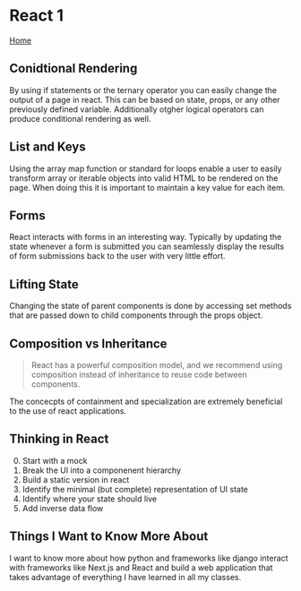 # React 1

[Home](../index.md)

## Conidtional Rendering

By using if statements or the ternary operator you can easily change the output of a page in react. This can be based on state, props, or any other previously defined variable. Additionally otgher logical operators can produce conditional rendering as well.

## List and Keys

Using the array map function or standard for loops enable a user to easily transform array or iterable objects into valid HTML to be rendered on the page. When doing this it is important to maintain a key value for each item.

## Forms

React interacts with forms in an interesting way. Typically by updating the state whenever a form is submitted you can seamlessly display the results of form submissions back to the user with very little effort.

## Lifting State

Changing the state of parent components is done by accessing set methods that are passed down to child components through the props object.

## Composition vs Inheritance

> React has a powerful composition model, and we recommend using composition instead of inheritance to reuse code between components.

The concecpts of containment and specialization are extremely beneficial to the use of react applications.

## Thinking in React

0. Start with a mock
1. Break the UI into a componenent hierarchy
2. Build a static version in react
3. Identify the minimal (but complete) representation of UI state
4. Identify where your state should live
5. Add inverse data flow

## Things I Want to Know More About

I want to know more about how python and frameworks like django interact with frameworks like Next.js and React and build a web application that takes advantage of everything I have learned in all my classes.
